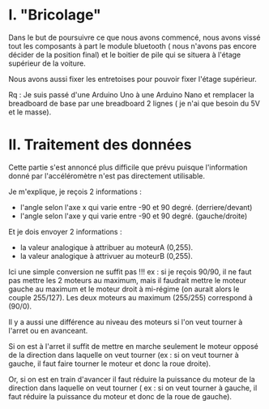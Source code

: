 # I. "Bricolage"

Dans le but de poursuivre ce que nous avons commencé, nous avons vissé tout les composants à part le module bluetooth ( nous n'avons pas encore décider de
la position final) et le boitier de pile qui se situera à l'étage supérieur de la voiture.

Nous avons aussi fixer les entretoises pour pouvoir fixer l'étage supérieur.

Rq : Je suis passé d'une Arduino Uno à une Arduino Nano et remplacer la breadboard de base par une breadboard 2 lignes ( je n'ai que besoin du 5V et le masse).

# II. Traitement des données

Cette partie s'est annoncé plus difficile que prévu puisque l'information donné par l'accéléromètre n'est pas directement utilisable.

Je m'explique, je reçois 2 informations : 

 + l'angle selon l'axe x qui varie entre -90 et 90 degré. (derriere/devant)
 + l'angle selon l'axe y qui varie entre -90 et 90 degré. (gauche/droite)

Et je dois envoyer 2 informations :

+ la valeur analogique à attribuer au moteurA (0,255).
+ la valeur analogique à attrivuer au moteurB (0,255).

Ici une simple conversion ne suffit pas !!! ex : si je reçois 90/90, il ne faut pas mettre les 2 moteurs au maximum, mais il faudrait mettre le moteur gauche au maximum
et le moteur droit à mi-régime (on aurait alors le couple 255/127).
Les deux moteurs au maximum (255/255) correspond à (90/0).

Il y a aussi une différence au niveau des moteurs si l'on veut tourner à l'arret ou en avanceant.

Si on est à l'arret il suffit de mettre en marche seulement le moteur opposé de la direction dans laquelle on veut tourner (ex : si on veut tourner à gauche, il faut
faire tourner le moteur et donc la roue droite).

Or, si on est en train d'avancer il faut réduire la puissance du moteur de la direction dans laquelle on veut tourner ( ex : si on veut tourner à gauche, il faut réduire 
la puissance du moteur et donc de la roue de gauche).
